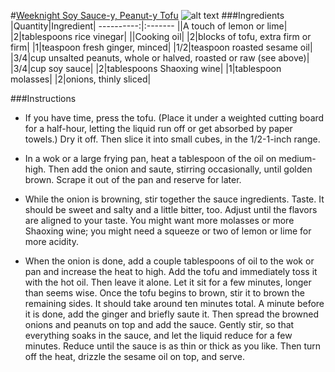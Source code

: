 #[Weeknight Soy Sauce-y, Peanut-y Tofu](http://food52.com/recipes/26968-weeknight-soy-sauce-y-peanut-y-tofu)
![alt text](https://images.food52.com/xiMmg_lwqSiL_CyBc9NqAIlA5b8=/753x502/5c7063bf-fd71-4729-aa91-9cc1b5d928b3--13113532005_2bdbcfb167_b.jpg)
###Ingredients
|Quantity|Ingredient|
----------:|:-------
||A touch of lemon or lime|
|2|tablespoons rice vinegar|
||Cooking oil|
|2|blocks of tofu, extra firm or firm|
|1|teaspoon fresh ginger, minced|
|1/2|teaspoon roasted sesame oil|
|3/4|cup unsalted peanuts, whole or halved, roasted or raw (see above)|
|3/4|cup soy sauce|
|2|tablespoons Shaoxing wine|
|1|tablespoon molasses|
|2|onions, thinly sliced|

###Instructions

* If you have time, press the tofu. (Place it under a weighted cutting board for a half-hour, letting the liquid run off or get absorbed by paper towels.) Dry it off. Then slice it into small cubes, in the 1/2-1-inch range.

* In a wok or a large frying pan, heat a tablespoon of the oil on medium-high. Then add the onion and saute, stirring occasionally, until golden brown. Scrape it out of the pan and reserve for later.

* While the onion is browning, stir together the sauce ingredients. Taste. It should be sweet and salty and a little bitter, too. Adjust until the flavors are aligned to your taste. You might want more molasses or more Shaoxing wine; you might need a squeeze or two of lemon or lime for more acidity.

* When the onion is done, add a couple tablespoons of oil to the wok or pan and increase the heat to high. Add the tofu and immediately toss it with the hot oil. Then leave it alone. Let it sit for a few minutes, longer than seems wise. Once the tofu begins to brown, stir it to brown the remaining sides. It should take around ten minutes total. A minute before it is done, add the ginger and briefly saute it. Then spread the browned onions and peanuts on top and add the sauce. Gently stir, so that everything soaks in the sauce, and let the liquid reduce for a few minutes. Reduce until the sauce is as thin or thick as you like. Then turn off the heat, drizzle the sesame oil on top, and serve.